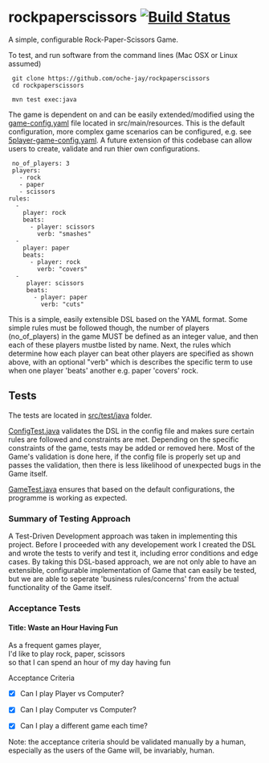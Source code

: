 # rockpaperscissors [![Build Status](https://travis-ci.org/oche-jay/rockpaperscissors.svg?branch=master)](https://travis-ci.org/oche-jay/rockpaperscissors)

A simple, configurable Rock-Paper-Scissors Game.

To test, and run software from the command lines (Mac OSX or Linux assumed)

     git clone https://github.com/oche-jay/rockpaperscissors
     cd rockpaperscissors
     
     mvn test exec:java
     
The game is dependent on and can be easily extended/modified using the 
[game-config.yaml](src/main/resources/game-config.yaml) file located in src/main/resources. 
This is the default configuration, more complex game scenarios can be configured,
e.g. see [5player-game-config.yaml](src/main/resources/5player-game-config.yaml).
A future extension of this codebase can allow users to create, validate and run
thier own configurations.

     no_of_players: 3
     players:
       - rock
       - paper
       - scissors
    rules:
      -
        player: rock
        beats:
          - player: scissors
            verb: "smashes"
      -
        player: paper
        beats:
          - player: rock
            verb: "covers"
      -
         player: scissors
         beats:
           - player: paper
             verb: "cuts"



This is a simple, easily extensible DSL based on the YAML format.
Some simple rules must be followed though, the number of players 
(no_of_players) in the game MUST be defined as an integer value, and 
then each of these players mustbe listed by name. Next, the rules which 
determine how each player can beat other players are specified as shown 
above, with an optional "verb" which is describes the specific term
to use when one player 'beats' another e.g. paper 'covers' rock.

## Tests

The tests are located in [src/test/java](/src/test/java/ConfigTest.java) folder.

[ConfigTest.java](/src/test/java/ConfigTest.java) validates the DSL in the config file 
and makes sure certain rules are followed and constraints are met. Depending on the 
specific constraints of the game, tests may be added or removed here.
Most of the Game's validation is done here, if the config file is properly set up
and passes the validation, then there is less likelihood of unexpected bugs in the Game itself.

[GameTest.java](/src/test/java/ConfigTest.java) ensures that based on the default configurations, the programme is working as expected.

### Summary of Testing Approach

A Test-Driven Development approach was taken in implementing this project. Before I proceeded with
any developement work I created the DSL and wrote the tests to verify and test it, including error
conditions and edge cases. By taking this DSL-based approach, we are not only able to have an extensible, configurable
implementation of Game that can easily be tested, but we are able to seperate 'business rules/concerns' from the
actual functionality of the Game itself.

### Acceptance Tests

#### Title: Waste an Hour Having Fun              
                                                 
As a frequent games player,                      
I'd like to play rock, paper, scissors          
so that I can spend an hour of my day having fun 
                                                 
Acceptance Criteria                             

  - [x] Can I play Player vs Computer?           

  - [x] Can I play Computer vs Computer?              

  - [x] Can I play a different game each time?      
  
  
Note: the acceptance criteria should be validated manually by a human, especially as 
the users of the Game will, be invariably, human.





